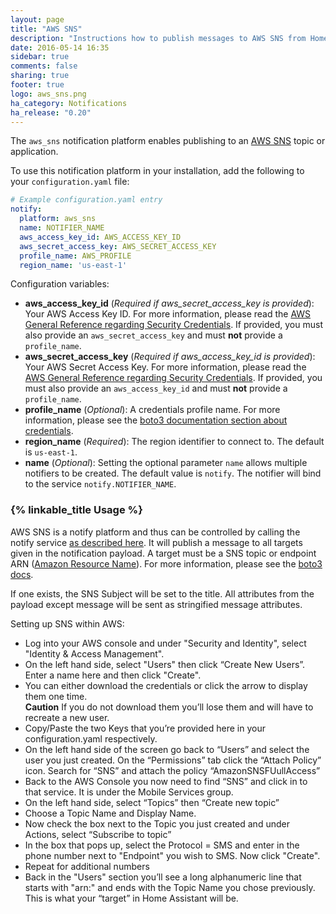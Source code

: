 ```yaml
---
layout: page
title: "AWS SNS"
description: "Instructions how to publish messages to AWS SNS from Home Assistant."
date: 2016-05-14 16:35
sidebar: true
comments: false
sharing: true
footer: true
logo: aws_sns.png
ha_category: Notifications
ha_release: "0.20"
---
```


The `aws_sns` notification platform enables publishing to an [AWS SNS](https://aws.amazon.com/sns/) topic or application.

To use this notification platform in your installation, add the following to your `configuration.yaml` file:

```yaml
# Example configuration.yaml entry
notify:
  platform: aws_sns
  name: NOTIFIER_NAME
  aws_access_key_id: AWS_ACCESS_KEY_ID
  aws_secret_access_key: AWS_SECRET_ACCESS_KEY
  profile_name: AWS_PROFILE
  region_name: 'us-east-1'
```

Configuration variables:

- **aws_access_key_id** (*Required if aws_secret_access_key is provided*): Your AWS Access Key ID. For more information, please read the [AWS General Reference regarding Security Credentials](http://docs.aws.amazon.com/general/latest/gr/aws-security-credentials.html). If provided, you must also provide an `aws_secret_access_key` and must **not** provide a `profile_name`.
- **aws_secret_access_key** (*Required if aws_access_key_id is provided*): Your AWS Secret Access Key. For more information, please read the [AWS General Reference regarding Security Credentials](http://docs.aws.amazon.com/general/latest/gr/aws-security-credentials.html). If provided, you must also provide an `aws_access_key_id` and must **not** provide a `profile_name`.
- **profile_name** (*Optional*): A credentials profile name. For more information, please see the [boto3 documentation section about credentials](http://boto3.readthedocs.io/en/latest/guide/configuration.html#shared-credentials-file).
- **region_name** (*Required*): The region identifier to connect to. The default is `us-east-1`.
- **name** (*Optional*): Setting the optional parameter `name` allows multiple notifiers to be created. The default value is `notify`. The notifier will bind to the service `notify.NOTIFIER_NAME`.

### {% linkable_title Usage %}

AWS SNS is a notify platform and thus can be controlled by calling the notify service [as described here](/components/notify/). It will publish a message to all targets given in the notification payload. A target must be a SNS topic or endpoint ARN ([Amazon Resource Name](http://docs.aws.amazon.com/general/latest/gr/aws-arns-and-namespaces.html)). For more information, please see the [boto3 docs](http://boto3.readthedocs.io/en/latest/reference/services/sns.html#SNS.Client.publish).

If one exists, the SNS Subject will be set to the title. All attributes from the payload except message will be sent as stringified message attributes.

Setting up SNS within AWS:
- Log into your AWS console and under "Security and Identity", select "Identity & Access Management".
- On the left hand side, select "Users" then click “Create New Users”. Enter a name here and then click "Create". 
- You can either download the credentials or click the arrow to display them one time.  
**Caution** If you do not download them you’ll lose them and will have to recreate a new user.
- Copy/Paste the two Keys that you’re provided here in your configuration.yaml respectively.
- On the left hand side of the screen go back to “Users” and select the user you just created. On the “Permissions” tab click the “Attach Policy” icon.  Search for “SNS” and attach the policy “AmazonSNSFUullAccess”
- Back to the AWS Console you now need to find “SNS” and click in to that service.  It is under the Mobile Services group.
- On the left hand side, select “Topics” then “Create new topic”
- Choose a Topic Name and Display Name.
- Now check the box next to the Topic you just created and under Actions, select “Subscribe to topic”
- In the box that pops up, select the Protocol = SMS and enter in the phone number next to "Endpoint" you wish to SMS.  Now click "Create".
- Repeat for additional numbers
- Back in the "Users" section you’ll see a long alphanumeric line that starts with "arn:" and ends with the Topic Name you chose previously.  This is what your “target” in Home Assistant will be.  
